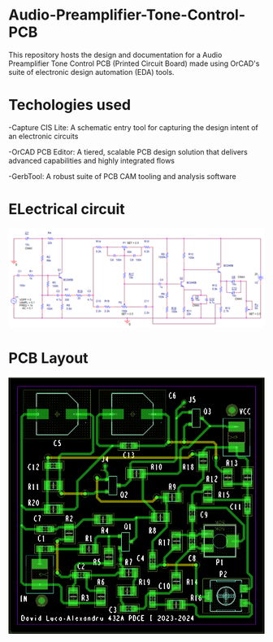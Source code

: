 # Audio-Preamplifier-Tone-Control-PCB

This repository hosts the design and documentation for a Audio Preamplifier Tone Control PCB (Printed Circuit Board) made using OrCAD's suite of electronic design automation (EDA) tools.

# Techologies used
-Capture CIS Lite: A schematic entry tool for capturing the design intent of an electronic circuits

-OrCAD PCB Editor: A tiered, scalable PCB design solution that delivers advanced capabilities and highly integrated flows

-GerbTool: A robust suite of PCB CAM tooling and analysis software

# ELectrical circuit

![circuit](Circuit.png)

# PCB Layout

![PCB](PCB.png)

